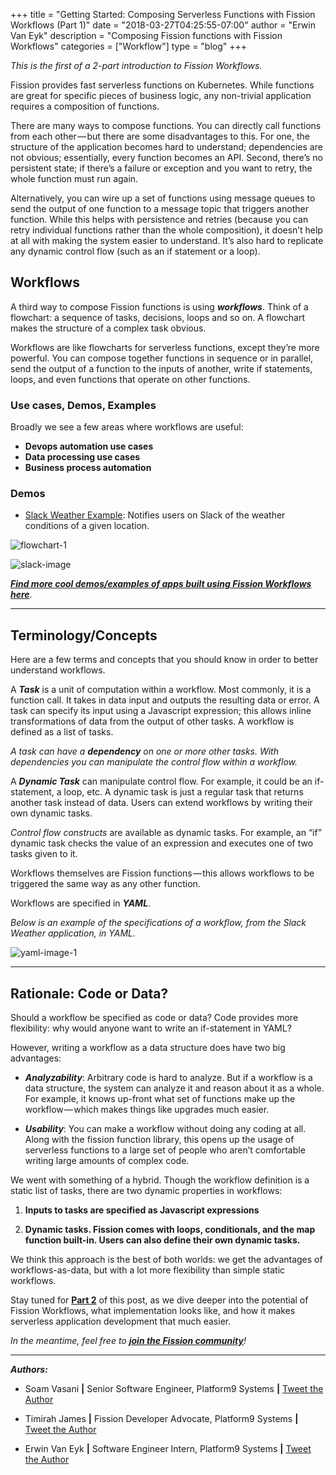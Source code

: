 +++
title = "Getting Started: Composing Serverless Functions with Fission Workflows (Part 1)"
date = "2018-03-27T04:25:55-07:00"
author = "Erwin Van Eyk"
description = "Composing Fission functions with Fission Workflows"
categories = ["Workflow"]
type = "blog"
+++


_This is the first of a 2-part introduction to Fission Workflows._


Fission provides fast serverless functions on Kubernetes. While functions are great for specific pieces of business logic, any non-trivial application requires a composition of functions.

There are many ways to compose functions. You can directly call functions from each other — but there are some disadvantages to this. For one, the structure of the application becomes hard to understand; dependencies are not obvious; essentially, every function becomes an API. Second, there’s no persistent state; if there’s a failure or exception and you want to retry, the whole function must run again.  

Alternatively, you can wire up a set of functions using message queues to send the output of one function to a message topic that triggers another function. While this helps with persistence and retries (because you can retry individual functions rather than the whole composition), it doesn’t help at all with making the system easier to understand. It’s also hard to replicate any dynamic control flow (such as an if statement or a loop).


## Workflows
A third way to compose Fission functions is using _**workflows**_. Think of a flowchart: a sequence of tasks, decisions, loops and so on. A flowchart makes the structure of a complex task obvious. 

Workflows are like flowcharts for serverless functions, except they’re more powerful. You can compose together functions in sequence or in parallel, send the output of a function to the inputs of another, write if statements, loops, and even functions that operate on other functions.

### Use cases, Demos, Examples

Broadly we see a few areas where workflows are useful:

- **Devops automation use cases**
- **Data processing use cases**
- **Business process automation**


### Demos

- [Slack Weather Example](https://github.com/fission/fission-workflows/tree/master/examples/slackweather): Notifies users on Slack of the weather conditions of a given location. 

![flowchart-1](/images/slack-fchart.png)


![slack-image](/images/slack-msg-image.png)


**_[Find more cool demos/examples of apps built using Fission Workflows here](https://github.com/fission/fission-workflows/tree/master/examples)_**.


---


## Terminology/Concepts

Here are a few terms and concepts that you should know in order to better understand workflows.

A _**Task**_ is a unit of computation within a workflow. Most commonly, it is a function call. It takes in data input and outputs the resulting data or error. A task can specify its input using a Javascript expression; this allows inline transformations of data from the output of other tasks. A workflow is defined as a list of tasks.

_A task can have a **dependency** on one or more other tasks. With dependencies you can manipulate the control flow within a workflow._

A _**Dynamic Task**_ can manipulate control flow. For example, it could be an if-statement, a loop, etc. A dynamic task is just a regular task that returns another task instead of data. Users can extend workflows by writing their own dynamic tasks.

_Control flow constructs_ are available as dynamic tasks. For example, an “if” dynamic task checks the value of an expression and executes one of two tasks given to it.

Workflows themselves are Fission functions — this allows workflows to be triggered the same way as any other function.

Workflows are specified in _**YAML**_. 

_Below is an example of the specifications of a workflow, from the Slack Weather application, in YAML._


![yaml-image-1](/images/yaml-ex-1.png)



---

## Rationale: Code or Data?

Should a workflow be specified as code or data? Code provides more flexibility: why would anyone want to write an if-statement in YAML?

However, writing a workflow as a data structure does have two big advantages: 

- _**Analyzability**_: Arbitrary code is hard to analyze. But if a workflow is a data structure, the system can analyze it and reason about it as a whole. For example, it knows up-front what set of functions make up the workflow — which makes things like upgrades much easier.  

- _**Usability**_: You can make a workflow without doing any coding at all. Along with the fission function library, this opens up the usage of serverless functions to a large set of people who aren’t comfortable writing large amounts of complex code.

We went with something of a hybrid. Though the workflow definition is a static list of tasks, there are two dynamic properties in workflows:

1. **Inputs to tasks are specified as Javascript expressions**

2. **Dynamic tasks. Fission comes with loops, conditionals, and the map function built-in. Users can also define their own dynamic tasks.**

We think this approach is the best of both worlds: we get the advantages of workflows-as-data, but with a lot more flexibility than simple static workflows.


Stay tuned for **[Part 2](/posts/getting-started-composing-serverless-functions-with-fission-workflows-part-2/)** of this post, as we dive deeper into the potential of Fission Workflows, what implementation looks like, and how it makes serverless application development that much easier.

_In the meantime, feel free to [**join the Fission community**](/)!_

---


**_Authors:_**

* Soam Vasani **|** Senior Software Engineer, Platform9 Systems **|** [Tweet the Author](https://www.twitter.com/soamv)

* Timirah James **|** Fission Developer Advocate, Platform9 Systems  **|**  [Tweet the Author](https://www.twitter.com/timirahj)

* Erwin Van Eyk **|** Software Engineer Intern, Platform9 Systems **|** [Tweet the Author](https://www.twitter.com/erwinvaneyk)


